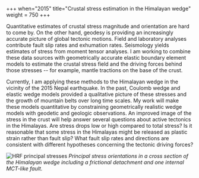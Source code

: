 +++
when="2015"
title="Crustal stress estimation in the Himalayan wedge"
weight = 750
+++

Quantitative estimates of crustal stress magnitude and orientation are hard to come by. On the other hand, geodesy is providing an increasingly accurate picture of global tectonic motions. Field and laboratory analyses contribute fault slip rates and exhumation rates. Seismology yields estimates of stress from moment tensor analyses. I am working to combine these data sources with geometrically accurate elastic boundary element models to estimate the crustal stress field and the driving forces behind those stresses -- for example, mantle tractions on the base of the crust. 

Currently, I am applying these methods to the Himalayan wedge in the vicinity of the 2015 Nepal earthquake. In the past, Coulomb wedge and elastic wedge models provided a qualitative picture of these stresses and the growth of mountain belts over long time scales. My work will make these models quantitative by constraining geometrically realistic wedge models with geodetic and geologic observations. An improved image of the stress in the crust will help answer several questions about active tectonics in the Himalayas. Are stress drops low or high compared to total stress? Is it reasonable that some stress in the Himalayas might be released as plastic strain rather than fault slip? What fault slip rates and directions are consistent with different hypotheses concerning the tectonic driving forces?

![HRF principal stresses](/images/hrf_principal_stresses.png)
*Principal stress orientations in a cross section of the Himalayan wedge including a frictional detachment and one internal MCT-like fault.* 
